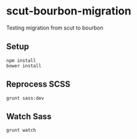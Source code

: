 # scut-bourbon-migration
Testing migration from scut to bourbon

## Setup

```
npm install
bower install
```

## Reprocess SCSS

```
grunt sass:dev
```

## Watch Sass

```
grunt watch
```
